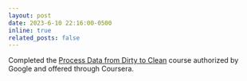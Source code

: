 ```yaml
---
layout: post
date: 2023-6-10 22:16:00-0500
inline: true
related_posts: false
---
```


Completed the [Process Data from Dirty to Clean](https://www.coursera.org/account/accomplishments/certificate/BQ4ELDJB6G9V) course authorized by Google and offered through Coursera.